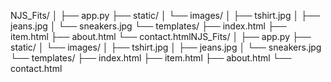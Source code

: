 NJS_Fits/
│
├── app.py
├── static/
│   └── images/
│        ├── tshirt.jpg
│        ├── jeans.jpg
│        └── sneakers.jpg
└── templates/
    ├── index.html
    ├── item.html
    ├── about.html
    └── contact.htmlNJS_Fits/
│
├── app.py
├── static/
│   └── images/
│        ├── tshirt.jpg
│        ├── jeans.jpg
│        └── sneakers.jpg
└── templates/
    ├── index.html
    ├── item.html
    ├── about.html
    └── contact.html

